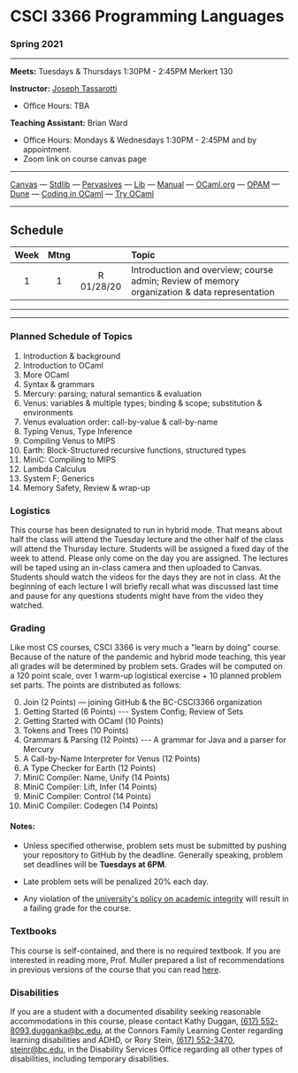# CSCI 3366 Programming Languages

### Spring 2021

---

**Meets:** Tuesdays & Thursdays 1:30PM - 2:45PM Merkert 130

**Instructor:** [Joseph Tassarotti](http://www.cs.bc.edu/~tassarot/)
+ Office Hours: TBA

**Teaching Assistant:** Brian Ward
+ Office Hours: Mondays & Wednesdays 1:30PM - 2:45PM and by appointment.
+ Zoom link on course canvas page

---

[Canvas](https://bostoncollege.instructure.com/courses/1615476/gradebook)  — [Stdlib](http://caml.inria.fr/pub/docs/manual-ocaml/stdlib.html) — [Pervasives](http://caml.inria.fr/pub/docs/manual-ocaml/libref/Pervasives.html) — [Lib](./resources/lib.md) — [Manual](http://caml.inria.fr/pub/docs/manual-ocaml/index.html) — [OCaml.org](https://ocaml.org/) — [OPAM](https://opam.ocaml.org/) — [Dune](https://dune.build/) — [Coding in OCaml](https://www.cs.cornell.edu/courses/cs3110/2019fa/textbook/) — [Try OCaml](https://try.ocamlpro.com/) 

---

## Schedule

|                    Week                     | Mtng |            | Topic                                                        |
| :-----------------------------------------: | :--: | :--------: | :----------------------------------------------------------- |
| 1 |  1   | R 01/28/20 | Introduction and overview; course admin; Review of memory organization & data representation |

---

---

### Planned Schedule of Topics

1. Introduction & background
2. Introduction to OCaml
3. More OCaml
4. Syntax & grammars
5. Mercury: parsing; natural semantics & evaluation
6. Venus: variables & multiple types; binding & scope; substitution & environments
7. Venus evaluation order: call-by-value & call-by-name
8. Typing Venus, Type Inference
9. Compiling Venus to MIPS
10. Earth: Block-Structured recursive functions, structured types
11. MiniC: Compiling to MIPS
12. Lambda Calculus
13. System F; Generics
14. Memory Safety, Review & wrap-up

### Logistics

This course has been designated to run in hybrid mode. That means about half the
class will attend the Tuesday lecture and the other half of the class will
attend the Thursday lecture. Students will be assigned a fixed day of the week
to attend. Please only come on the day you are assigned.  The lectures will be
taped using an in-class camera and then uploaded to Canvas. Students should
watch the videos for the days they are not in class. At the beginning of each
lecture I will briefly recall what was discussed last time and pause for any
questions students might have from the video they watched.

### Grading

Like most CS courses, CSCI 3366 is very much a "learn by doing" course. Because of the nature of the pandemic and hybrid mode teaching, this year all grades will be determined by problem sets. Grades will be computed on a 120 point scale, over 1 warm-up logistical exercise + 10 planned problem set parts. The points are distributed as follows:

0. Join (2 Points) — joining GitHub & the BC-CSCI3366 organization
1. Getting Started (6 Points) --- System Config; Review of Sets
2. Getting Started with OCaml (10 Points)
3. Tokens and Trees (10 Points)
4. Grammars & Parsing (12 Points) --- A grammar for Java and a parser for Mercury
5. A Call-by-Name Interpreter for Venus (12 Points)
6. A Type Checker for Earth (12 Points)
7. MiniC Compiler: Name, Unify (14 Points)
8. MiniC Compiler: Lift, Infer (14 Points)
9. MiniC Compiler: Control (14 Points)
10. MiniC Compiler: Codegen (14 Points)

#### Notes:

+ Unless specified otherwise, problem sets must be submitted by pushing your repository to GitHub by the deadline. Generally speaking, problem set deadlines will be **Tuesdays at 6PM**.

+ Late problem sets will be penalized 20% each day.
+ Any violation of the [university's policy on academic integrity](http://www.bc.edu/offices/stserv/academic/integrity.html) will result in a failing grade for the course.

### Textbooks

This course is self-contained, and there is no required textbook. If you are interested in reading more, Prof. Muller prepared a list of recommendations in previous versions of the course that you can read [here](./resources/textbooks.md).

### Disabilities

If you are a student with a documented disability seeking reasonable accommodations in this course, please contact Kathy Duggan, [(617) 552-8093](tel:(617)%20552-8093),[dugganka@bc.edu](mailto:dugganka@bc.edu), at the Connors Family Learning Center regarding learning disabilities and ADHD, or Rory Stein, [(617) 552-3470](tel:(617)%20552-3470), [steinr@bc.edu](mailto:steinr@bc.edu), in the Disability Services Office regarding all other types of disabilities, including temporary disabilities.
